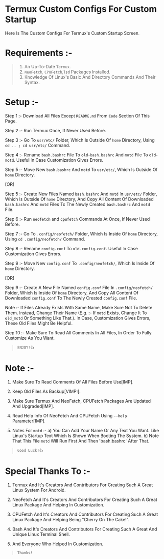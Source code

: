 # Termux Custom Configs For Custom Startup

Here Is The Custom Configs For Termux's Custom Startup Screen.

# Requirements :- 

> 1. An Up-To-Date `Termux`.
> 2. `NeoFetch`, `CPUFetch`,`lsd` Packages Installed.
> 3. Knowledge Of Linux's Basic And Directory Commands And Their Syntax.

# Setup :- 

Step 1 :- Download All Files Except `README.md` From `Code` Section Of This Page.

Step 2 :- Run Termux Once, If Never Used Before.

Step 3 :- Go To `usr/etc/` Folder, Which Is Outside Of `home` Directory, Using `cd .. ; cd usr/etc/` Command.

Step 4 :- Rename `bash.bashrc` File To `old-bash.bashrc` And `motd` File To `old-motd`. Useful In Case Customization Gives Errors.

Step 5 :- Move New `bash.bashrc` And `motd` To `usr/etc/`, Which Is Outside Of `home` Directory.

[OR]

Step 5 :- Create New Files Named `bash.bashrc` And `motd` In `usr/etc/` Folder, Which Is Outside Of `home` Directory, And Copy All Content Of Downloaded `bash.bashrc` And `motd` Files To The Newly Created `bash.bashrc` And `motd` File.

Step 6 :- Run `neofetch` and `cpufetch` Commands At Once, If Never Used Before.

Step 7 :- Go To `.config/neofetch/` Folder, Which Is Inside Of `home` Directory, Using `cd .config/neofetch/` Command.

Step 8 :- Rename `config.conf` To `old-config.conf`. Useful In Case Customization Gives Errors.

Step 9 :- Move New `config.conf` To `.config/neofetch/`, Which Is Inside Of `home` Directory.

[OR]

Step 9 :- Create A New File Named `config.conf` File In `.config/neofetch/` Folder, Which Is Inside Of `home` Directory, And Copy All Content Of Downloaded `config.conf` To The Newly Created `config.conf` File.

Note :- If Files Already Exists With Same Name, Make Sure Not To Delete Them. Instead, Change Their Name (E.g. :- If `motd` Exists, Change It To `old_motd` Or Something Like That.). In Case, Customization Gives Errors, These Old Files Might Be Helpful.

Step 10 :- Make Sure To Read All Comments In All Files, In Order To Fully Customize As You Want.

> `ENJOY!👍`

# Note :- 

1) Make Sure To Read Comments Of All Files Before Use[IMP].

2) Keep Old Files As Backup[VIMP!].

3) Make Sure Termux And NeoFetch, CPUFetch Packages Are Updated And Upgraded[IMP].

4) Read Help Info Of NeoFetch And CPUFetch Using `--help` Parameter[IMP].

5) Notes For `motd` :- a) You Can Add Your Name Or Any Text You Want. Like Linux's Startup Text Which Is Shown When Booting The System. b) Note That This File `motd` Will Run First And Then 'bash.bashrc' After That.

> `Good Luck!👍`

# Special Thanks To :- 

1) Termux And It's Creators And Contributors For Creating Such A Great Linux System For Android.

2) NeoFetch And It's Creators And Contributors For Creating Such A Great Linux Package And Helping In Customization.

3) CPUFetch And It's Creators And Contributors For Creating Such A Great Linux Package And Helping Being "Cherry On The Cake!".

4) Bash And It's Creators And Contributors For Creating Such A Great And Unique Linux Terminal Shell.

5) And Everyone Who Helped In Customization.

> `Thanks!`
